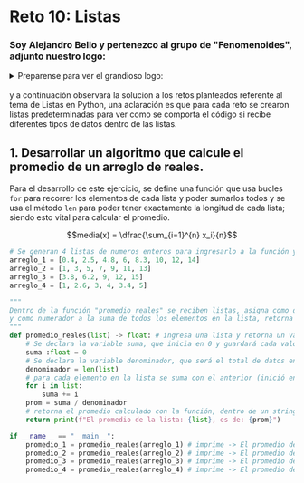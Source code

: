 # Reto 10: Listas 
### Soy Alejandro Bello y pertenezco al grupo de "Fenomenoides", adjunto nuestro logo: 

<details><summary>Preparense para ver el grandioso logo: </summary><p>
<div align='center'>
<figure> <img src="https://i.postimg.cc/NFbwf57S/logo-def.png" alt="Defensa Civil" width="400" height="auto"/></br>
<figcaption><b> "somos programadores, no diseñadores" </b></figcaption></figure>
</div>
</p></details><br>
y a continuación observará la solucion a los retos planteados referente al tema de Listas en Python, una aclaración es que para cada reto se crearon listas predeterminadas para ver como se comporta el código si recibe diferentes tipos de datos dentro de las listas.

## 1. Desarrollar un algoritmo que calcule el promedio de un arreglo de reales.
Para el desarrollo de este ejercicio, se define una función que usa bucles `for` para recorrer los elementos de cada lista y poder sumarlos todos y se usa el método `len` para poder tener exactamente la longitud de cada lista; siendo esto vital para calcular el promedio. 

```math
media(x) = \dfrac{\sum_{i=1}^{n} x_i}{n}
```
```python
# Se generan 4 listas de numeros enteros para ingresarlo a la función y probarlo
arreglo_1 = [0.4, 2.5, 4.8, 6, 8.3, 10, 12, 14]
arreglo_2 = [1, 3, 5, 7, 9, 11, 13]
arreglo_3 = [3.8, 6.2, 9, 12, 15]
arreglo_4 = [1, 2.6, 3, 4, 3.4, 5]

"""
Dentro de la función "promedio_reales" se reciben listas, asigna como denominador a la cantidad de datos
y como numerador a la suma de todos los elementos en la lista, retorna como resultado el valor de ese cociente.
"""
def promedio_reales(list) -> float: # ingresa una lista y retorna un valor real
    # Se declara la variable suma, que inicia en 0 y guardará cada valor que se suma
    suma :float = 0 
    # Se declara la variable denominador, que será el total de datos en la lista (el denominador en el promedio)
    denominador = len(list)
    # para cada elemento en la lista se suma con el anterior (inició en 0)
    for i in list:
        suma += i
    prom = suma / denominador
    # retorna el promedio calculado con la función, dentro de un string que lo hace más claro
    return print(f"El promedio de la lista: {list}, es de: {prom}") 

if __name__ == "__main__":
    promedio_1 = promedio_reales(arreglo_1) # imprime -> El promedio de la lista: [0.4, 2.5, 4.8, 6, 8.3, 10, 12, 14], es de: 7.25
    promedio_2 = promedio_reales(arreglo_2) # imprime -> El promedio de la lista: [1, 3, 5, 7, 9, 11, 13], es de: 7.0
    promedio_3 = promedio_reales(arreglo_3) # imprime -> El promedio de la lista: [3.8, 6.2, 9, 12, 15], es de: 9.2
    promedio_4 = promedio_reales(arreglo_4) # imprime -> El promedio de la lista: [1, 2.6, 3, 4, 3.4, 5], es de: 3.1666666666666665
```
